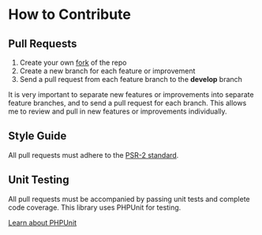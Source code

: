 # How to Contribute

## Pull Requests

1. Create your own [fork](https://help.github.com/articles/fork-a-repo) of the repo
2. Create a new branch for each feature or improvement
3. Send a pull request from each feature branch to the **develop** branch

It is very important to separate new features or improvements into separate
feature branches, and to send a pull request for each branch. This allows me to
review and pull in new features or improvements individually.

## Style Guide

All pull requests must adhere to the [PSR-2 standard](https://github.com/php-fig/fig-standards/blob/master/accepted/PSR-2-coding-style-guide.md).

## Unit Testing

All pull requests must be accompanied by passing unit tests and complete code
coverage. This library uses PHPUnit for testing.

[Learn about PHPUnit](https://github.com/sebastianbergmann/phpunit/)
